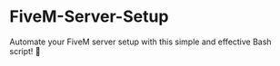 # FiveM-Server-Setup
Automate your FiveM server setup with this simple and effective Bash script! 🚀
